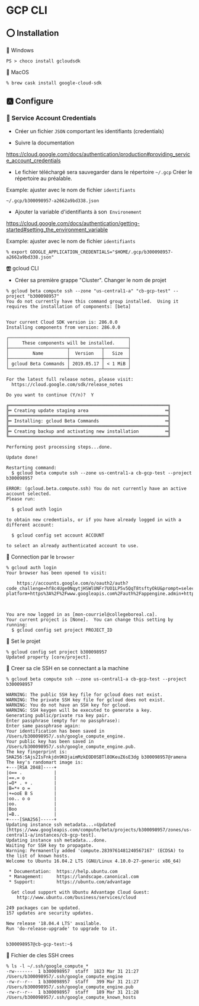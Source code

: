 # GCP CLI

## :o: Installation

:pushpin: Windows

```
PS > choco install gcloudsdk
```

:pushpin: MacOS

```
% brew cask install google-cloud-sdk
```

## :a: Configure

### :pushpin: Service Account Credentials


* Créer un fichier `JSON` comportant les identifiants (credentials)

* Suivre la documentation

https://cloud.google.com/docs/authentication/production#providing_service_account_credentials

* Le fichier téléchargé sera sauvegarder dans le répertoire `~/.gcp` Créer le répertoire au préalable.

Example: ajuster avec le nom de fichier `identifiants`

```
~/.gcp/b300098957-a2662a9bd338.json
```

* Ajouter la variable d'identifiants à son` Environement`

https://cloud.google.com/docs/authentication/getting-started#setting_the_environment_variable

Example: ajuster avec le nom de fichier `identifiants`

```
% export GOOGLE_APPLICATION_CREDENTIALS="$HOME/.gcp/b300098957-a2662a9bd338.json"
```

:ab: gcloud CLI

* Créer sa première grappe "Cluster". Changer le nom de projet

```
% gcloud beta compute ssh --zone "us-central1-a" "cb-gcp-test" --project "b300098957"
You do not currently have this command group installed.  Using it 
requires the installation of components: [beta]


Your current Cloud SDK version is: 286.0.0
Installing components from version: 286.0.0

┌─────────────────────────────────────────────┐
│     These components will be installed.     │
├──────────────────────┬────────────┬─────────┤
│         Name         │  Version   │   Size  │
├──────────────────────┼────────────┼─────────┤
│ gcloud Beta Commands │ 2019.05.17 │ < 1 MiB │
└──────────────────────┴────────────┴─────────┘

For the latest full release notes, please visit:
  https://cloud.google.com/sdk/release_notes

Do you want to continue (Y/n)?  Y

╔════════════════════════════════════════════════════════════╗
╠═ Creating update staging area                             ═╣
╠════════════════════════════════════════════════════════════╣
╠═ Installing: gcloud Beta Commands                         ═╣
╠════════════════════════════════════════════════════════════╣
╠═ Creating backup and activating new installation          ═╣
╚════════════════════════════════════════════════════════════╝

Performing post processing steps...done.                                                                                                                                      

Update done!

Restarting command:
  $ gcloud beta compute ssh --zone us-central1-a cb-gcp-test --project b300098957

ERROR: (gcloud.beta.compute.ssh) You do not currently have an active account selected.
Please run:

  $ gcloud auth login

to obtain new credentials, or if you have already logged in with a
different account:

  $ gcloud config set account ACCOUNT

to select an already authenticated account to use.

```

:pushpin: Connection par le `browser`

```
% gcloud auth login
Your browser has been opened to visit:

    https://accounts.google.com/o/oauth2/auth?code_challenge=hf8c4Uge0NqytjHSWlUNFr7UO1LP5v5QqT8tsftyOkU&prompt=select_account&code_challenge_method=S256&access_type=offline&redirect_uri=http%3A%2F%2Flocalhost%3A8085%2F&response_type=code&client_id=32555940559.apps.googleusercontent.com&scope=openid+https%3A%2F%2Fwww.googleapis.com%2Fauth%2Fuserinfo.email+https%3A%2F%2Fwww.googleapis.com%2Fauth%2Fcloud-platform+https%3A%2F%2Fwww.googleapis.com%2Fauth%2Fappengine.admin+https%3A%2F%2Fwww.googleapis.com%2Fauth%2Fcompute+https%3A%2F%2Fwww.googleapis.com%2Fauth%2Faccounts.reauth



You are now logged in as [mon-courriel@collegeboreal.ca].
Your current project is [None].  You can change this setting by running:
  $ gcloud config set project PROJECT_ID
```

:pushpin: Set le projet

```
% gcloud config set project b300098957
Updated property [core/project].
```

:pushpin: Creer sa cle SSH en se connectant a la machine

```
% gcloud beta compute ssh --zone us-central1-a cb-gcp-test --project b300098957

WARNING: The public SSH key file for gcloud does not exist.
WARNING: The private SSH key file for gcloud does not exist.
WARNING: You do not have an SSH key for gcloud.
WARNING: SSH keygen will be executed to generate a key.
Generating public/private rsa key pair.
Enter passphrase (empty for no passphrase): 
Enter same passphrase again: 
Your identification has been saved in /Users/b300098957/.ssh/google_compute_engine.
Your public key has been saved in /Users/b300098957/.ssh/google_compute_engine.pub.
The key fingerprint is:
SHA256:SAjs2IsFnkjdn9KOjaimMzkEOD0SBTl8OKeuZ6sE3dg b300098957@ramena
The key's randomart image is:
+---[RSA 2048]----+
|o== .            |
|==.= o           |
|=O* . + .        |
|B=*+ o =         |
|+=ooE B S        |
|oo.. o o         |
|oo.              |
|Boo              |
|=B..             |
+----[SHA256]-----+
Updating instance ssh metadata...⠶Updated [https://www.googleapis.com/compute/beta/projects/b300098957/zones/us-central1-a/instances/cb-gcp-test].                            
Updating instance ssh metadata...done.                                                                                                                                        
Waiting for SSH key to propagate.
Warning: Permanently added 'compute.2839761481240567167' (ECDSA) to the list of known hosts.
Welcome to Ubuntu 16.04.2 LTS (GNU/Linux 4.10.0-27-generic x86_64)

 * Documentation:  https://help.ubuntu.com
 * Management:     https://landscape.canonical.com
 * Support:        https://ubuntu.com/advantage

  Get cloud support with Ubuntu Advantage Cloud Guest:
    http://www.ubuntu.com/business/services/cloud

249 packages can be updated.
157 updates are security updates.

New release '18.04.4 LTS' available.
Run 'do-release-upgrade' to upgrade to it.


b300098957@cb-gcp-test:~$ 
```

:pushpin: Fichier de cles SSH crees 

```
% ls -l ~/.ssh/google_compute_*
-rw-------  1 b300098957  staff  1823 Mar 31 21:27 /Users/b300098957/.ssh/google_compute_engine
-rw-r--r--  1 b300098957  staff   399 Mar 31 21:27 /Users/b300098957/.ssh/google_compute_engine.pub
-rw-r--r--  1 b300098957  staff   189 Mar 31 21:28 /Users/b300098957/.ssh/google_compute_known_hosts
```
